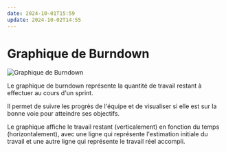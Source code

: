 ```yaml
---
date: 2024-10-01T15:59
update: 2024-10-02T14:55
---
```

# Graphique de Burndown

![Graphique de Burndown](https://pmstudycircle.com/wp-content/uploads/2022/10/graph-showing-burndown-chart-1024x579.png.webp)

Le graphique de burndown représente la quantité de travail restant à effectuer au cours d'un sprint.

Il permet de suivre les progrès de l'équipe et de visualiser si elle est sur la bonne voie pour atteindre ses objectifs.

Le graphique affiche le travail restant (verticalement) en fonction du temps (horizontalement), avec une ligne qui représente l'estimation initiale du travail et une autre ligne qui représente le travail réel accompli.
